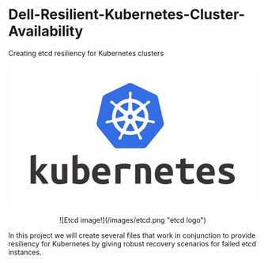 # Dell-Resilient-Kubernetes-Cluster-Availability
Creating etcd resiliency for Kubernetes clusters

![Kubernetes image!](/images/Kubernetes_logo.png "Kubernetes logo")

<p align="center">
  ![Etcd image!](/images/etcd.png "etcd logo")
</p>

In this project we will create several files that work in conjunction to provide resiliency for Kubernetes by giving robust recovery scenarios for failed etcd instances. 
